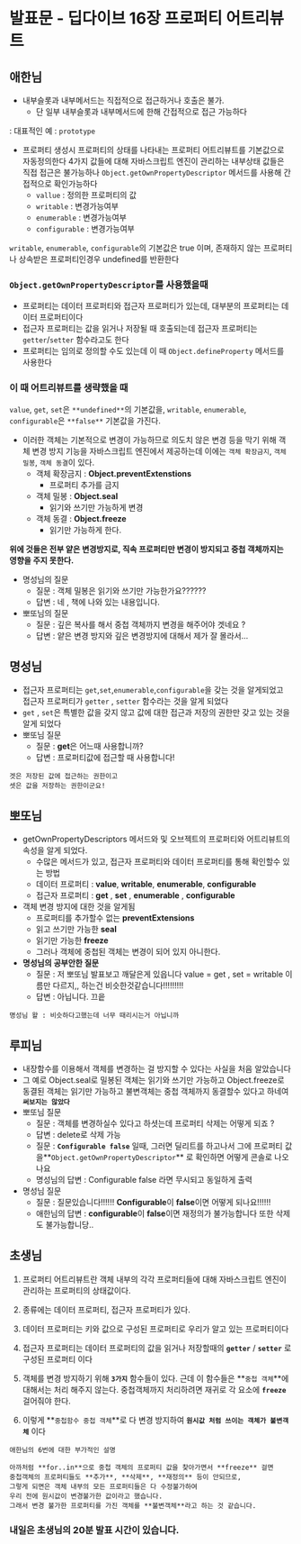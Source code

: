 # 발표문 - 딥다이브 16장 프로퍼티 어트리뷰트

## 애한님

- 내부슬롯과 내부메서드는 직접적으로 접근하거나 호출은 불가.
    - 단 일부 내부슬롯과 내부메서드에 한해 간접적으로 접근 가능하다

: 대표적인 예 : `prototype`

- 프로퍼티 생성시 프로퍼티의 상태를 나타내는 프로퍼티 어트리뷰트를 기본값으로 자동정의한다 
4가지 값들에 대해 자바스크립트 엔진이 관리하는 내부상태 값들은 직접 접근은 불가능하나 `Object.getOwnPropertyDescriptor` 메서드를 사용해 간접적으로 확인가능하다
    - `vallue` : 정의한 프로퍼티의 값
    - `writable` : 변경가능여부
    - `enumerable` : 변경가능여부
    - `configurable` : 변경가능여부

`writable`, `enumerable`, `configurable`의 기본값은 true 이며, 존재하지 않는 프로퍼티나 상속받은 프로퍼티인경우 undefined를 반환한다

### `Object.getOwnPropertyDescriptor`를 사용했을때

- 프로퍼티는 데이터 프로퍼티와 접근자 프로퍼티가 있는데, 대부분의 프로퍼티는 데이터 프로퍼티이다
- 접근자 프로퍼티는 값을 읽거나 저장될 때 호출되는데 접근자 프로퍼티는 `getter`/`setter` 함수라고도 한다
- 프로퍼티는 임의로 정의할 수도 있는데 이 때 `Object.defineProperty` 메서드를 사용한다

### 이 때 어트리뷰트를 생략했을 때

`value`, `get`, `set`은 `**undefined**`의 기본값을, `writable`, `enumerable`, `configurable`은 `**false**` 기본값을 가진다. 

- 이러한 객체는 기본적으로 변경이 가능하므로 의도치 않은 변경 등을 막기 위해 객체 변경 방지 기능을 자바스크립트 엔진에서 제공하는데 이에는 `객체 확장금지`, `객체 밀봉`, `객체 동결`이 있다.
    - 객체 확장금지 : **Object.preventExtenstions**
        - 프로퍼티 추가를 금지
    - 객체 밀봉 : **Object.seal**
        - 읽기와 쓰기만 가능하게 변경
    - 객체 동결 : **Object.freeze**
        - 읽기만 가능하게 한다.

**위에 것들은 전부 얕은 변경방지로, 직속 프로퍼티만 변경이 방지되고 중첩 객체까지는 영향을 주지 못한다.**

- 명성님의 질문
    - 질문 : 객체 밀봉은 읽기와 쓰기만 가능한가요??????
    - 답변 : 네 , 책에 나와 있는 내용입니다.
- 뽀또님의 질문
    - 질문 : 깊은 복사를 해서 중첩 객체까지 변경을 해주어야 겟네요 ?
    - 답변 : 얕은 변경 방지와 깊은 변경방지에 대해서 제가 잘 몰라서...

## 명성님

- 접근자 프로퍼티는 `get`,`set`,`enumerable`,`configurable`을 갖는 것을 알게되었고 접근자 프로퍼티가 `getter` , `setter` 함수라는 것을 알게 되었다
- `get` , `set`은 특별한 값을 갖지 않고 값에 대한 접근과 저장의 권한만 갖고 있는 것을 알게 되었다
- 뽀또님 질문
    - 질문 : **get**은 어느때 사용합니까?
    - 답변 : 프로퍼티값에 접근할 때 사용합니다!

```
겟은 저장된 값에 접근하는 권한이고
셋은 값을 저장하는 권한이군요!
```

## 뽀또님

- getOwnPropertyDescriptors 메서드와 및 오브젝트의 프로퍼티와 어트리뷰트의 속성을 알게 되었다.
    - 수많은 메서드가 있고, 접근자 프로퍼티와 데이터 프로퍼티를 통해 확인할수 있는 방법
    - 데이터 프로퍼티 : **value**, **writable**, **enumerable**, **configurable**
    - 접근자 프로퍼티 : **get** , **set** , **enumerable** , **configurable**
- 객체 변경 방지에 대한 것을 알게됨
    - 프로퍼티를 추가할수 없는 **preventExtensions**
    - 읽고 쓰기만 가능한 **seal**
    - 읽기만 가능한 **freeze**
    - 그러나 객체에 중첩된 객체는 변경이 되어 있지 아니한다.
- **명성님의 공부안한 질문**
    - 질문 : 저 뽀또님 발표보고 깨달은게 있읍니다
    value = get , set = writable
    이름만 다르지,, 하는건 비슷한것같습니다!!!!!!!!!
    - 답변 : 아닙니다. 끄읕

```
명성님 왈 : 비슷하다고했는데 너무 때리시는거 아닙니까
```

## 루피님

- 내장함수를 이용해서 객체를 변경하는 걸 방지할 수 있다는 사실을 처음 알았습니다
- 그 예로 Object.seal로 밀봉된 객체는 읽기와 쓰기만 가능하고 Object.freeze로 동결된 객체는 읽기만 가능하고 불변객체는 중첩 객체까지 동결할수 있다고 하네여 **`써보지는 않았다`**
- 뽀또님 질문
    - 질문 : 객체를 변경하실수 있다고 하셧는데 프로퍼티 삭제는 어떻게 되죠 ?
    - 답변 : delete로 삭제 가능
    - 질문 :  **`Configurable false`** 일때, 그러면 딜리트를 하고나서 그에 프로퍼티 값을**`Object.getOwnPropertyDescriptor`** 로 확인하면 어떻게 콘솔로 나오나요
    - 명성님의 답변 :  Configurable false 라면 무시되고 동일하게 출력
- 명성님 질문
    - 질문 : 질문있습니다!!!!!! **Configurable**이 **false**이면 어떻게 되나요!!!!!!
    - 애한님의 답변 :  **configurable**이 **false**이면 재정의가 불가능합니다 또한 삭제도 불가능합니당..
    

## 초생님

1. 프로퍼티 어트리뷰트란 객체 내부의 각각 프로퍼티들에 대해 자바스크립트 엔진이 관리하는 프로퍼티의 상태값이다.

2. 종류에는 데이터 프로퍼티, 접근자 프로퍼티가 있다.

3. 데이터 프로퍼티는 키와 값으로 구성된 프로퍼티로 우리가 알고 있는 프로퍼티이다

4. 접근자 프로퍼티는 데이터 프로퍼티의 값을 읽거나 저장할때의 **`getter`** / **`setter`** 로 구성된 프로퍼티 이다

5. 객체를 변경 방지하기 위해 **`3가지`** 함수들이 있다. 근데 이 함수들은 **`중첩 객체`**에 대해서는 처리 해주지 않는다. 중첩객체까지 처리하려면 재귀로 각 요소에 **`freeze`** 걸어줘야 한다.

6. 이렇게 **`중첩함수 중첩 객체`**로 다 변경 방지하여 **`원시값 처럼 쓰이는 객체가 불변객체`** 이다

```
애한님의 6번에 대한 부가적인 설명

아까처럼 **for..in**으로 중첩 객체의 프로퍼티 값을 찾아가면서 **freeze** 걸면
중첩객체의 프로퍼티들도 **추가**, **삭제**, **재정의** 등이 안되므로,
그렇게 되면은 객체 내부의 모든 프로퍼티들은 다 수정불가하여
우리 전에 원시값이 변경불가한 값이라고 했습니다.
그래서 변경 불가한 프로퍼티를 가진 객체를 **불변객체**라고 하는 것 같습니다.
```

### 내일은 초생님의 20분 발표 시간이 있습니다.
